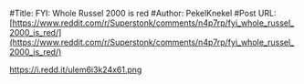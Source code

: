 #Title: FYI: Whole Russel 2000 is red
#Author: PekelKnekel
#Post URL: [https://www.reddit.com/r/Superstonk/comments/n4p7rp/fyi_whole_russel_2000_is_red/](https://www.reddit.com/r/Superstonk/comments/n4p7rp/fyi_whole_russel_2000_is_red/)


https://i.redd.it/ulem6i3k24x61.png